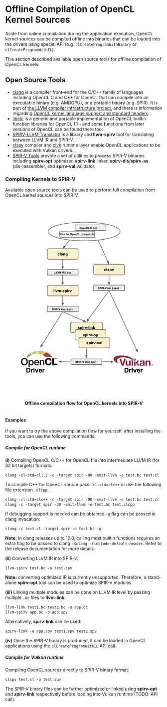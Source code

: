 # Offline Compilation of OpenCL Kernel Sources

Aside from online compilation during the application execution, OpenCL kernel sources can be compiled offline into binaries that can be loaded into the drivers using special API (e.g. `clCreateProgramWithBinary` or `clCreateProgramWithIL`).

This section described available open source tools for offline compilation of OpenCL kernels.

## Open Source Tools

* [clang](https://clang.llvm.org/) is a compiler front-end for the C/C++ family of languages including OpenCL C and C++ for OpenCL that can compile into an executable binary (e.g. AMDGPU), or a portable binary (e.g. SPIR). It is part of [the LLVM compiler infrastructure project](https://llvm.org/), and there is information regarding [OpenCL kernel language support and standard headers](https://clang.llvm.org/docs/UsersManual.html#opencl-features).
* [libclc](https://libclc.llvm.org/) is a generic and portable implementation of OpenCL builtin function libraries for OpenCL 1.1 - and some functions from later versions of OpenCL can be found there too.
* [SPIRV-LLVM Translator](https://github.com/KhronosGroup/SPIRV-LLVM-Translator) is a library and __llvm-spirv__ tool for translating between LLVM IR and SPIR-V. 
* [clspv](https://github.com/google/clspv) compiler and [clvk](https://github.com/kpet/clvk) runtime layer enable OpenCL applications to be executed with Vulkan drivers.
* [SPIR-V Tools](https://github.com/KhronosGroup/SPIRV-Tools) provide a set of utilities to process SPIR-V binaries including __spirv-opt__ optimizer, __spirv-link__ linker, __spirv-dis__/__spirv-as__ (dis-)assembler, and __spirv-val__ validator.

### Compiling Kernels to SPIR-V

Available open source tools can be used to perform full compilation from OpenCL kernel sources into SPIR-V.

<p align="center">
<br>
<img src="../images/opencl_to_spirv_tooling.jpg">
<br> <br>
  <b>Offline compilation flow for OpenCL kernels into SPIR-V</b>
<br> <br>
</p>

#### Examples

If you want to try the above compilation flow for yourself, after installing the tools, you can use the following commands.

##### Compile for OpenCL runtime

__(i)__ Compiling OpenCL C/C++ for OpenCL file into intermediate LLVM IR (for 32 bit targets) formats:

```
clang -cl-std=cl1.2 -c -target spir -O0 -emit-llvm -o test.bc test.cl
```

To compile C++ for OpenCL source pass `-cl-std=clc++` or use the following file extension `.clcpp`.

```
clang -cl-std=clc++ -c -target spir -O0 -emit-llvm -o test.bc test.cl
clang -c -target spir -O0 -emit-llvm -o test.bc test.clcpp
```
If debugging support is needed  can be obtained `-g` flag can be passed in clang invocation:

```
clang -c test.cl -target spir -o test.bc -g
```

__Note:__ In clang releases up to 12.0, calling most builtin functions requires an extra flag to be passed to clang `-Xclang -finclude-default-header`. Refer to the release documentation for more details.

__(ii)__ Converting LLVM IR into SPIR-V. 

```
llvm-spirv test.bc -o test.spv
```

__Note:__ converting optimized IR is currently unsupported. Therefore, a stand-alone __spirv-opt__ tool can be used to optimize SPIR-V modules.

__(iii)__ Linking multiple modules can be done on LLVM IR level by passing multiple `.bc` files to __llvm-link__.

```
llvm-link test1.bc test2.bc -o app.bc
llvm-spirv app.bc -o app.spv
```
Alternatively, __spirv-link__ can be used:

```
spirv-link -o app.spv test1.spv test2.spv
```

__(iv)__ Once the SPIR-V binary is produced, it can be loaded in OpenCL applications using the `clCreateProgramWithIL` API call.

##### Compile for Vulkan runtime

Compiling OpenCL sources directly to SPIR-V binary format:

```
clspv test.cl -o test.spv
```

The SPIR-V binary files can be further optimized or linked using __spirv-opt__ and __spirv-link__ respectively before loading into Vulkan runtime (TODO: API call).

